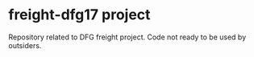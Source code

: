 # freight-dfg17 project


Repository related to DFG freight project.  Code not ready to be used by outsiders.

